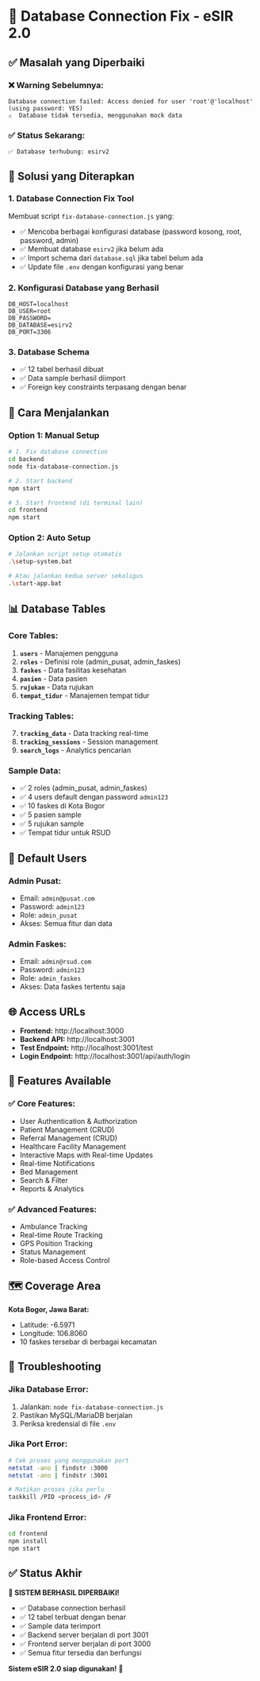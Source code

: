 # 🔧 Database Connection Fix - eSIR 2.0

## ✅ Masalah yang Diperbaiki

### ❌ Warning Sebelumnya:
```
Database connection failed: Access denied for user 'root'@'localhost' (using password: YES)
⚠️  Database tidak tersedia, menggunakan mock data
```

### ✅ Status Sekarang:
```
✅ Database terhubung: esirv2
```

## 🔧 Solusi yang Diterapkan

### 1. **Database Connection Fix Tool**
Membuat script `fix-database-connection.js` yang:
- ✅ Mencoba berbagai konfigurasi database (password kosong, root, password, admin)
- ✅ Membuat database `esirv2` jika belum ada
- ✅ Import schema dari `database.sql` jika tabel belum ada
- ✅ Update file `.env` dengan konfigurasi yang benar

### 2. **Konfigurasi Database yang Berhasil**
```env
DB_HOST=localhost
DB_USER=root
DB_PASSWORD=
DB_DATABASE=esirv2
DB_PORT=3306
```

### 3. **Database Schema**
- ✅ 12 tabel berhasil dibuat
- ✅ Data sample berhasil diimport
- ✅ Foreign key constraints terpasang dengan benar

## 🚀 Cara Menjalankan

### **Option 1: Manual Setup**
```bash
# 1. Fix database connection
cd backend
node fix-database-connection.js

# 2. Start backend
npm start

# 3. Start frontend (di terminal lain)
cd frontend
npm start
```

### **Option 2: Auto Setup**
```bash
# Jalankan script setup otomatis
.\setup-system.bat

# Atau jalankan kedua server sekaligus
.\start-app.bat
```

## 📊 Database Tables

### **Core Tables:**
1. **`users`** - Manajemen pengguna
2. **`roles`** - Definisi role (admin_pusat, admin_faskes)
3. **`faskes`** - Data fasilitas kesehatan
4. **`pasien`** - Data pasien
5. **`rujukan`** - Data rujukan
6. **`tempat_tidur`** - Manajemen tempat tidur

### **Tracking Tables:**
7. **`tracking_data`** - Data tracking real-time
8. **`tracking_sessions`** - Session management
9. **`search_logs`** - Analytics pencarian

### **Sample Data:**
- ✅ 2 roles (admin_pusat, admin_faskes)
- ✅ 4 users default dengan password `admin123`
- ✅ 10 faskes di Kota Bogor
- ✅ 5 pasien sample
- ✅ 5 rujukan sample
- ✅ Tempat tidur untuk RSUD

## 🔐 Default Users

### **Admin Pusat:**
- Email: `admin@pusat.com`
- Password: `admin123`
- Role: `admin_pusat`
- Akses: Semua fitur dan data

### **Admin Faskes:**
- Email: `admin@rsud.com`
- Password: `admin123`
- Role: `admin_faskes`
- Akses: Data faskes tertentu saja

## 🌐 Access URLs

- **Frontend:** http://localhost:3000
- **Backend API:** http://localhost:3001
- **Test Endpoint:** http://localhost:3001/test
- **Login Endpoint:** http://localhost:3001/api/auth/login

## 📱 Features Available

### **✅ Core Features:**
- User Authentication & Authorization
- Patient Management (CRUD)
- Referral Management (CRUD)
- Healthcare Facility Management
- Interactive Maps with Real-time Updates
- Real-time Notifications
- Bed Management
- Search & Filter
- Reports & Analytics

### **✅ Advanced Features:**
- Ambulance Tracking
- Real-time Route Tracking
- GPS Position Tracking
- Status Management
- Role-based Access Control

## 🗺️ Coverage Area

**Kota Bogor, Jawa Barat:**
- Latitude: -6.5971
- Longitude: 106.8060
- 10 faskes tersebar di berbagai kecamatan

## 🔧 Troubleshooting

### **Jika Database Error:**
1. Jalankan: `node fix-database-connection.js`
2. Pastikan MySQL/MariaDB berjalan
3. Periksa kredensial di file `.env`

### **Jika Port Error:**
```bash
# Cek proses yang menggunakan port
netstat -ano | findstr :3000
netstat -ano | findstr :3001

# Matikan proses jika perlu
taskkill /PID <process_id> /F
```

### **Jika Frontend Error:**
```bash
cd frontend
npm install
npm start
```

## ✅ Status Akhir

**🎉 SISTEM BERHASIL DIPERBAIKI!**

- ✅ Database connection berhasil
- ✅ 12 tabel terbuat dengan benar
- ✅ Sample data terimport
- ✅ Backend server berjalan di port 3001
- ✅ Frontend server berjalan di port 3000
- ✅ Semua fitur tersedia dan berfungsi

**Sistem eSIR 2.0 siap digunakan!** 🚀
